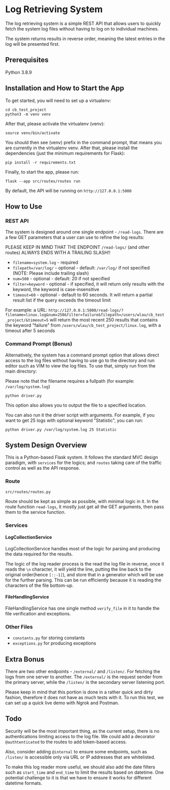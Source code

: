 Log Retrieving System
=====================
The log retrieving system is a simple REST API that allows users to quickly fetch the system log files without having to log on to individual machines.

The system returns results in reverse order, meaning the latest entries in the log will be presented first.

## Prerequisites
Python 3.8.9

## Installation and How to Start the App
To get started, you will need to set up a virtualenv:
```
cd cb_test_project
python3 -m venv venv
```
After that, please activate the virtualenv (venv):
```
source venv/bin/activate
```
You should then see (venv) prefix in the command prompt, that means you are currently in the virtualenv venv. After that, please install the dependencies (just the minimum requirements for Flask):
```
pip install -r requirements.txt
```
Finally, to start the app, please run:
```
flask --app src/routes/routes run
```
By default, the API will be running on `http://127.0.0.1:5000`

## How to Use

### REST API
The system is designed around one single endpoint -  `/read-logs`. There are a few GET parameters that a user can use to refine the log results:

PLEASE KEEP IN MIND THAT THE ENDPOINT `/read-logs/` (and other routes) ALWAYS ENDS WITH A TRAILING SLASH!! 

- `filename=system.log` - required
- `filepath=/var/log/` - optional - default: `/var/log/` if not specified (NOTE: Please include trailing slash)
- `num=500` - optional - default: 20 if not specified
- `filter=keyword` - optional - if specified, it will return only results with the keyword, the keyword is case-insensitive
- `timeout=60` - optional - default to 60 seconds. It will return a partial result list if the query exceeds the timeout limit

For example: a URL: `http://127.0.0.1:5000/read-logs/?filename=linux.log&num=250&filter=failure&filepath=/users/wlau/cb_test_project/&timeout=5` will return the most recent 250 results that contains the keyword "failure" from `/users/wlau/cb_test_project/linux.log`, with a timeout after 5 seconds

### Command Prompt (Bonus)
Alternatively, the system has a command prompt option that allows direct access to the log files without having to use go to the directory and run editor such as VIM to view the log files. To use that, simply run from the main directory:

Please note that the filename requires a fullpath (for example: `/var/log/system.log`)
```
python driver.py
```
This option also allows you to output the file to a specified location.

You can also run it the driver script with arguments. For example, if you want to get 25 logs with optional keyword "Statistic", you can run:
```
python driver.py /var/log/system.log 25 Statistic
```


## System Design Overview
This is a Python-based Flask system. It follows the standard MVC design paradigm, with `services` for the logics; and `routes` taking care of the traffic control as well as the API response.

### Route 
`src/routes/routes.py`

Route should be kept as simple as possible, with minimal logic in it. In the route function `read-logs`, it mostly just get all the GET arguments, then pass them to the service function.

### Services
#### LogCollectionService
LogCollectionService handles most of the logic for parsing and producing the data required for the results.

The logic of the log reader process is the read the log file in reverse, once it reads the `\n` character, it will yield the line, putting the line back to the original order(hence `[::-1]`), and store that in a generator which will be use for the further parsing. This can be run efficiently because it is reading the characters of the file bottom-up.

#### FileHandlingService
FileHandlingService has one single method `verify_file` in it to handle the file verification and exceptions.

### Other Files
- `constants.py` for storing constants
- `exceptions.py` for producing exceptions

## Extra Bonus
There are two other endpoints - `/external/` and `/listen/`. For fetching the logs from one server to another. The `/external/` is the request sender from the primary server, while the `/listen/` is the secondary server listening port.

Please keep in mind that this portion is done in a rather quick and dirty fashion, therefore it does not have as much tests with it. To run this test, we can set up a quick live demo with Ngrok and Postman.

## Todo
Security will be the most important thing, as the current setup, there is no authentications limiting access to the log file. We could add a decorator `@authtenticated` to the routes to add token-based access. 

Also, consider adding `@internal` to ensure some endpoints, such as `/listen/` is accessible only via URL or IP addresses that are whitelisted.

To make this log reader more useful, we should also add the date filters such as `start_time` and `end_time` to limit the results based on datetime. One potential challenge to it is that we have to ensure it works for different datetime formats. 
